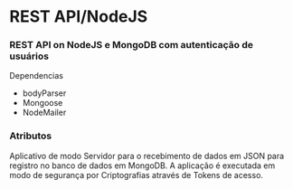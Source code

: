 # REST API/NodeJS

### REST API on NodeJS e MongoDB com autenticação de usuários
Dependencias
* bodyParser
* Mongoose
* NodeMailer

### Atributos
Aplicativo de modo Servidor para o recebimento de dados em JSON para registro no banco de dados em MongoDB. A aplicação é executada em modo de segurança por Criptografias através de Tokens de acesso.
